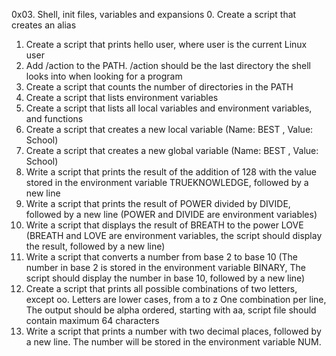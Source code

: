 0x03. Shell, init files, variables and expansions
0. Create a script that creates an alias
1. Create a script that prints hello user, where user is the current Linux user
2. Add /action to the PATH. /action should be the last directory the shell looks into when looking for a program
3. Create a script that counts the number of directories in the PATH
4. Create a script that lists environment variables
5. Create a script that lists all local variables and environment variables, and functions
6. Create a script that creates a new local variable (Name: BEST , Value: School)
7. Create a script that creates a new global variable (Name: BEST , Value: School)
8. Write a script that prints the result of the addition of 128 with the value stored in the environment variable TRUEKNOWLEDGE, followed by a new line
9. Write a script that prints the result of POWER divided by DIVIDE, followed by a new line (POWER and DIVIDE are environment variables)
10. Write a script that displays the result of BREATH to the power LOVE (BREATH and LOVE are environment variables, the script should display the result, followed by a new line)
11. Write a script that converts a number from base 2 to base 10 (The number in base 2 is stored in the environment variable BINARY, The script should display the number in base 10, followed by a new line)
12. Create a script that prints all possible combinations of two letters, except oo. Letters are lower cases, from a to z
One combination per line, The output should be alpha ordered, starting with aa, script file should contain maximum 64 characters
13. Write a script that prints a number with two decimal places, followed by a new line. The number will be stored in the environment variable NUM.
